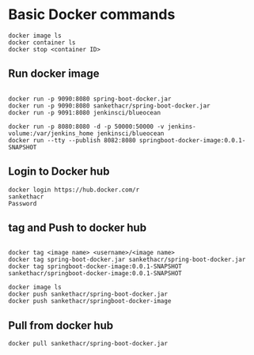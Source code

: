 # Basic Docker commands
```
docker image ls
docker container ls
docker stop <container ID>
```
## Run docker image
```

docker run -p 9090:8080 spring-boot-docker.jar
docker run -p 9090:8080 sankethacr/spring-boot-docker.jar
docker run -p 9091:8080 jenkinsci/blueocean

docker run -p 8080:8080 -d -p 50000:50000 -v jenkins-volume:/var/jenkins_home jenkinsci/blueocean
docker run --tty --publish 8082:8080 springboot-docker-image:0.0.1-SNAPSHOT

```

## Login to Docker hub

```
docker login https://hub.docker.com/r
sankethacr
Password

```
## tag and Push to docker hub
```

docker tag <image name> <username>/<image name>
docker tag spring-boot-docker.jar sankethacr/spring-boot-docker.jar 
docker tag springboot-docker-image:0.0.1-SNAPSHOT sankethacr/springboot-docker-image:0.0.1-SNAPSHOT

docker image ls
docker push sankethacr/spring-boot-docker.jar
docker push sankethacr/springboot-docker-image

```
## Pull from docker hub
```
docker pull sankethacr/spring-boot-docker.jar

```